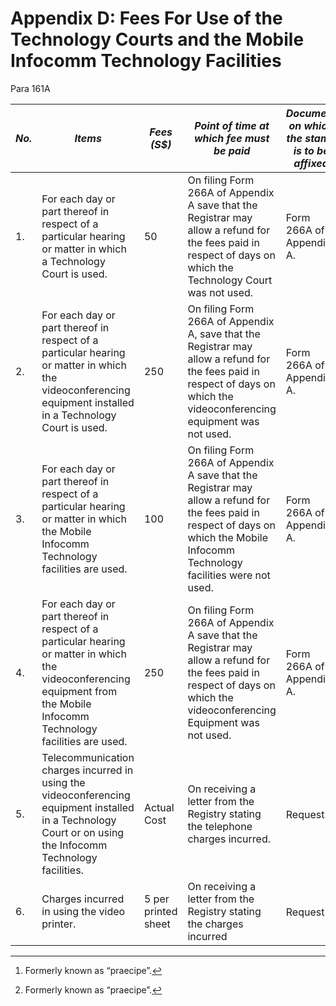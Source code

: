 # Appendix D: Fees For Use of the Technology Courts and the Mobile Infocomm Technology Facilities

Para 161A

| _No._ | _Items_ | _Fees (S$)_ | _Point of time at which fee must be paid_ | _Document on which the stamp is to be affixed_ |
|-------|---------|-------------|-------------------------------------------|--------|
| 1. | For each day or part thereof in respect of a particular hearing or matter in which a Technology Court is used. | 50 | On filing Form 266A of Appendix A save that the Registrar may allow a refund for the fees paid in respect of days on which the Technology Court was not used. | Form 266A of Appendix A. |
| 2. | For each day or part thereof in respect of a particular hearing or matter in which the videoconferencing equipment installed in a Technology Court is used. | 250 | On filing Form 266A of Appendix A, save that the Registrar may allow a refund for the fees paid in respect of days on which the videoconferencing equipment was not used. | Form 266A of Appendix A. |
| 3. | For each day or part thereof in respect of a particular hearing or matter in which the Mobile Infocomm Technology facilities are used. | 100 | On filing Form 266A of Appendix A save that the Registrar may allow a refund for the fees paid in respect of days on which the Mobile Infocomm Technology facilities were not used. | Form 266A of Appendix A. |
| 4. | For each day or part thereof in respect of a particular hearing or matter in which the videoconferencing equipment from the Mobile Infocomm Technology facilities are used. | 250 | On filing Form 266A of Appendix A save that the Registrar may allow a refund for the fees paid in respect of days on which the videoconferencing Equipment was not used. | Form 266A of Appendix A. |
| 5. | Telecommunication charges incurred in using the videoconferencing equipment installed in a Technology Court or on using the Infocomm Technology facilities. | Actual Cost | On receiving a letter from the Registry stating the telephone charges incurred. | Request.[^1] |
| 6. | Charges incurred in using the video printer. | 5 per printed sheet | On receiving a letter from the Registry stating the charges incurred | Request.[^1] |

[^1]: Formerly known as “praecipe”.
